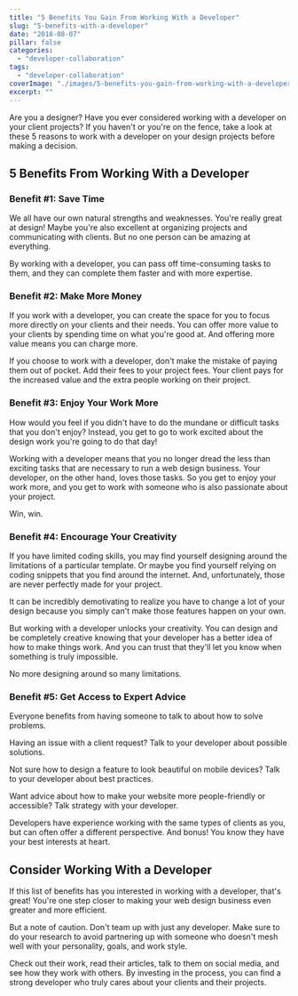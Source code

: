 ```yaml
---
title: "5 Benefits You Gain From Working With a Developer"
slug: "5-benefits-with-a-developer"
date: "2018-08-07"
pillar: false
categories: 
  - "developer-collaboration"
tags: 
  - "developer-collaboration"
coverImage: "./images/5-benefits-you-gain-from-working-with-a-developer.png"
excerpt: ""
---
```


Are you a designer? Have you ever considered working with a developer on your client projects? If you haven't or you're on the fence, take a look at these 5 reasons to work with a developer on your design projects before making a decision.
  

## 5 Benefits From Working With a Developer

### Benefit #1: Save Time

We all have our own natural strengths and weaknesses. You're really great at design! Maybe you're also excellent at organizing projects and communicating with clients. But no one person can be amazing at everything.

By working with a developer, you can pass off time-consuming tasks to them, and they can complete them faster and with more expertise.

### Benefit #2: Make More Money

If you work with a developer, you can create the space for you to focus more directly on your clients and their needs. You can offer more value to your clients by spending time on what you're good at. And offering more value means you can charge more.

If you choose to work with a developer, don't make the mistake of paying them out of pocket. Add their fees to your project fees. Your client pays for the increased value and the extra people working on their project.

### Benefit #3: Enjoy Your Work More

How would you feel if you didn't have to do the mundane or difficult tasks that you don't enjoy? Instead, you get to go to work excited about the design work you're going to do that day!

Working with a developer means that you no longer dread the less than exciting tasks that are necessary to run a web design business. Your developer, on the other hand, loves those tasks. So you get to enjoy your work more, and you get to work with someone who is also passionate about your project.

Win, win.

### Benefit #4: Encourage Your Creativity

If you have limited coding skills, you may find yourself designing around the limitations of a particular template. Or maybe you find yourself relying on coding snippets that you find around the internet. And, unfortunately, those are never perfectly made for your project.

It can be incredibly demotivating to realize you have to change a lot of your design because you simply can't make those features happen on your own.

But working with a developer unlocks your creativity. You can design and be completely creative knowing that your developer has a better idea of how to make things work. And you can trust that they'll let you know when something is truly impossible.

No more designing around so many limitations.

### Benefit #5: Get Access to Expert Advice

Everyone benefits from having someone to talk to about how to solve problems.

Having an issue with a client request? Talk to your developer about possible solutions.

Not sure how to design a feature to look beautiful on mobile devices? Talk to your developer about best practices.

Want advice about how to make your website more people-friendly or accessible? Talk strategy with your developer.

Developers have experience working with the same types of clients as you, but can often offer a different perspective. And bonus! You know they have your best interests at heart.

## Consider Working With a Developer

If this list of benefits has you interested in working with a developer, that's great! You're one step closer to making your web design business even greater and more efficient.

But a note of caution. Don't team up with just any developer. Make sure to do your research to avoid partnering up with someone who doesn't mesh well with your personality, goals, and work style.

Check out their work, read their articles, talk to them on social media, and see how they work with others. By investing in the process, you can find a strong developer who truly cares about your clients and their projects.
